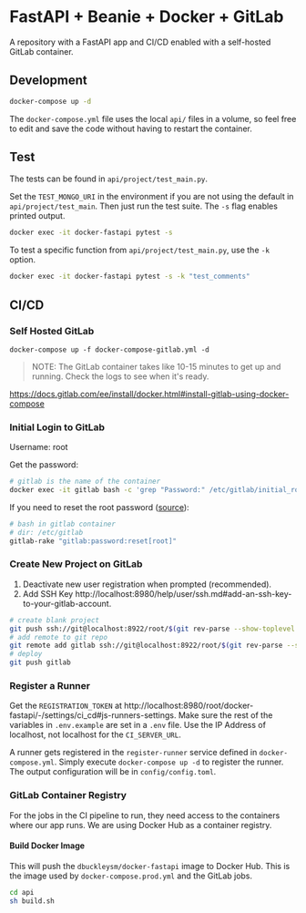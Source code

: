 # FastAPI + Beanie + Docker + GitLab

A repository with a FastAPI app and CI/CD enabled with a self-hosted GitLab container.

## Development

```bash
docker-compose up -d
```

The `docker-compose.yml` file uses the local `api/` files in a volume, so feel free to edit and save the code without having to restart the container.

## Test

The tests can be found in `api/project/test_main.py`.

Set the `TEST_MONGO_URI` in the environment if you are not using the default in `api/project/test_main`. Then just run the test suite. The `-s` flag enables printed output.

```bash
docker exec -it docker-fastapi pytest -s
```

To test a specific function from `api/project/test_main.py`, use the `-k` option.

```bash
docker exec -it docker-fastapi pytest -s -k "test_comments"
```

## CI/CD

### Self Hosted GitLab

```
docker-compose up -f docker-compose-gitlab.yml -d
```

> NOTE: The GitLab container takes like 10-15 minutes to get up and running. Check the logs to see when it's ready.

https://docs.gitlab.com/ee/install/docker.html#install-gitlab-using-docker-compose

### Initial Login to GitLab

Username: root

Get the password:

```bash
# gitlab is the name of the container
docker exec -it gitlab bash -c 'grep "Password:" /etc/gitlab/initial_root_password'
```

If you need to reset the root password ([source](https://stackoverflow.com/questions/60062065/gitlab-initial-root-password/71546291#71546291)):

```bash
# bash in gitlab container
# dir: /etc/gitlab
gitlab-rake "gitlab:password:reset[root]"
```

### Create New Project on GitLab

1. Deactivate new user registration when prompted (recommended).
2. Add SSH Key http://localhost:8980/help/user/ssh.md#add-an-ssh-key-to-your-gitlab-account.

```bash
# create blank project
git push ssh://git@localhost:8922/root/$(git rev-parse --show-toplevel | xargs basename).git $(git rev-parse --abbrev-ref HEAD)
# add remote to git repo
git remote add gitlab ssh://git@localhost:8922/root/$(git rev-parse --show-toplevel | xargs basename).git
# deploy
git push gitlab
```

### Register a Runner

Get the `REGISTRATION_TOKEN` at http://localhost:8980/root/docker-fastapi/-/settings/ci_cd#js-runners-settings. Make sure the rest of the variables in `.env.example` are set in a `.env` file. Use the IP Address of localhost, not localhost for the `CI_SERVER_URL`.

A runner gets registered in the `register-runner` service defined in `docker-compose.yml`. Simply execute `docker-compose up -d` to register the runner. The output configuration will be in `config/config.toml`.

### GitLab Container Registry

For the jobs in the CI pipeline to run, they need access to the containers where our app runs. We are using Docker Hub as a container registry.

#### Build Docker Image

This will push the `dbuckleysm/docker-fastapi` image to Docker Hub. This is the image used by `docker-compose.prod.yml` and the GitLab jobs.

```bash
cd api
sh build.sh
```
